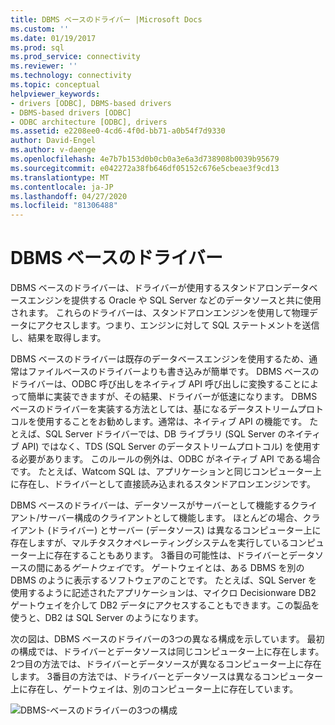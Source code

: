 ```yaml
---
title: DBMS ベースのドライバー |Microsoft Docs
ms.custom: ''
ms.date: 01/19/2017
ms.prod: sql
ms.prod_service: connectivity
ms.reviewer: ''
ms.technology: connectivity
ms.topic: conceptual
helpviewer_keywords:
- drivers [ODBC], DBMS-based drivers
- DBMS-based drivers [ODBC]
- ODBC architecture [ODBC], drivers
ms.assetid: e2208ee0-4cd6-4f0d-bb71-a0b54f7d9330
author: David-Engel
ms.author: v-daenge
ms.openlocfilehash: 4e7b7b153d0b0cb0a3e6a3d738908b0039b95679
ms.sourcegitcommit: e042272a38fb646df05152c676e5cbeae3f9cd13
ms.translationtype: MT
ms.contentlocale: ja-JP
ms.lasthandoff: 04/27/2020
ms.locfileid: "81306488"
---
```

# <a name="dbms-based-drivers"></a>DBMS ベースのドライバー
DBMS ベースのドライバーは、ドライバーが使用するスタンドアロンデータベースエンジンを提供する Oracle や SQL Server などのデータソースと共に使用されます。 これらのドライバーは、スタンドアロンエンジンを使用して物理データにアクセスします。つまり、エンジンに対して SQL ステートメントを送信し、結果を取得します。  
  
 DBMS ベースのドライバーは既存のデータベースエンジンを使用するため、通常はファイルベースのドライバーよりも書き込みが簡単です。 DBMS ベースのドライバーは、ODBC 呼び出しをネイティブ API 呼び出しに変換することによって簡単に実装できますが、その結果、ドライバーが低速になります。 DBMS ベースのドライバーを実装する方法としては、基になるデータストリームプロトコルを使用することをお勧めします。通常は、ネイティブ API の機能です。 たとえば、SQL Server ドライバーでは、DB ライブラリ (SQL Server のネイティブ API) ではなく、TDS (SQL Server のデータストリームプロトコル) を使用する必要があります。 このルールの例外は、ODBC がネイティブ API である場合です。 たとえば、Watcom SQL は、アプリケーションと同じコンピューター上に存在し、ドライバーとして直接読み込まれるスタンドアロンエンジンです。  
  
 DBMS ベースのドライバーは、データソースがサーバーとして機能するクライアント/サーバー構成のクライアントとして機能します。 ほとんどの場合、クライアント (ドライバー) とサーバー (データソース) は異なるコンピューター上に存在しますが、マルチタスクオペレーティングシステムを実行しているコンピューター上に存在することもあります。 3番目の可能性は、ドライバーとデータソースの間にある*ゲートウェイ*です。 ゲートウェイとは、ある DBMS を別の DBMS のように表示するソフトウェアのことです。 たとえば、SQL Server を使用するように記述されたアプリケーションは、マイクロ Decisionware DB2 ゲートウェイを介して DB2 データにアクセスすることもできます。この製品を使うと、DB2 は SQL Server のようになります。  
  
 次の図は、DBMS ベースのドライバーの3つの異なる構成を示しています。 最初の構成では、ドライバーとデータソースは同じコンピューター上に存在します。 2つ目の方法では、ドライバーとデータソースが異なるコンピューター上に存在します。 3番目の方法では、ドライバーとデータソースは異なるコンピューター上に存在し、ゲートウェイは、別のコンピューター上に存在しています。  
  
 ![DBMS&#45;ベースのドライバーの3つの構成](../../odbc/reference/media/pr07.gif "pr07")
